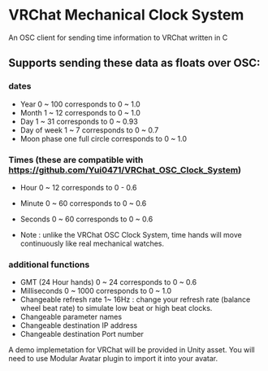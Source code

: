 # VRChat Mechanical Clock System
 An OSC client for sending time information to VRChat written in C
 
## Supports sending these data as floats over OSC:
### dates
- Year 0 ~ 100 corresponds to 0 ~ 1.0
- Month 1 ~ 12 corresponds to 0 ~ 1.0
- Day 1 ~ 31 corresponds to 0 ~ 0.93
- Day of week 1 ~ 7 corresponds to 0 ~ 0.7
- Moon phase one full circle corresponds to 0 ~ 1.0
 ### Times (these are compatible with https://github.com/Yui0471/VRChat_OSC_Clock_System)
- Hour 0 ~ 12 corresponds to 0 - 0.6
- Minute 0 ~ 60 corresponds to 0 ~ 0.6
- Seconds 0 ~ 60 corresponds to 0 ~ 0.6

-   Note : unlike the VRChat OSC Clock System, time hands will move continuously like real mechanical watches.
   
### additional functions
- GMT (24 Hour hands) 0 ~ 24 corresponds to 0 ~ 0.6
- Milliseconds 0 ~ 1000 corresponds to 0 ~ 1.0
- Changeable refresh rate 1~ 16Hz : change your refresh rate (balance wheel beat rate) to simulate low beat or high beat clocks.
- Changeable parameter names
- Changeable destination IP address
- Changeable destination Port number

A demo implemetation for VRChat will be provided in Unity asset.
You will need to use Modular Avatar plugin to import it into your avatar.
